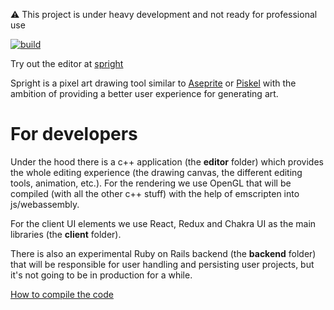 :warning: This project is under heavy development and not ready for professional use

[![build](https://circleci.com/gh/gsanta/spright.svg?style=shield)](https://app.circleci.com/pipelines/github/gsanta/spright?branch=master)

Try out the editor at [spright](https://spright-editor.com/)

Spright is a pixel art drawing tool similar to [Aseprite](https://github.com/aseprite/aseprite) or [Piskel](https://github.com/piskelapp/piskel) with the ambition of providing a better user experience for generating art.

# For developers

Under the hood there is a c++ application (the **editor** folder) which provides the whole editing experience (the drawing canvas, the different editing tools, animation, etc.). For the rendering we use OpenGL that will be compiled (with all the other c++ stuff) with the help of emscripten into js/webassembly.

For the client UI elements we use React, Redux and Chakra UI as the main libraries (the **client** folder).

There is also an experimental Ruby on Rails backend (the **backend** folder) that will be responsible for user handling and persisting user projects, but it's not going to be in production for a while.

[How to compile the code](https://github.com/gsanta/spright/wiki/How-to-compile-the-code)
